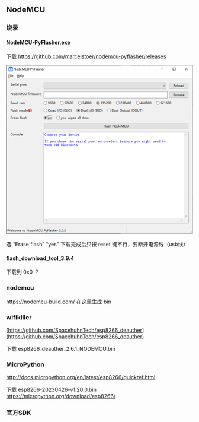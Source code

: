 
## NodeMCU

### 烧录

#### NodeMCU-PyFlasher.exe
下载 
https://github.com/marcelstoer/nodemcu-pyflasher/releases

![](NodeMCU-PyFlasher.png)  

选 “Erase flash” “yes”
下载完成后只按 reset 键不行，要断开电源线（usb线）  


#### flash_download_tool_3.9.4
下载到 0x0 ？


### nodemcu

https://nodemcu-build.com/ 在这里生成 bin 

### wifikiller

[https://github.com/SpacehuhnTech/esp8266_deauther](https://github.com/SpacehuhnTech/esp8266_deauther)  

下载 esp8266_deauther_2.6.1_NODEMCU.bin

### MicroPython

http://docs.micropython.org/en/latest/esp8266/quickref.html

下载 esp8266-20230426-v1.20.0.bin
https://micropython.org/download/esp8266/

### 官方SDK
